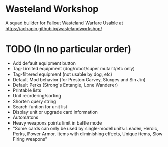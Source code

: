 # Wasteland Workshop
A squad builder for Fallout Wasteland Warfare
Usable at https://achapin.github.io/wastelandworkshop/

# TODO (In no particular order)
* Add default equipment button
* Tag-Limited equipment (dog/robot/super mutant/etc only)
* Tag-filtered equipment (not usable by dog, etc)
* Default Mod behavior (for Preston Garvey, Sturges and Sin Jin)
* Default Perks (Strong's Entangle, Lone Wanderer)
* Printable lists
* Unit reordering/sorting
* Shorten query string
* Search funtion for unit list
* Display unit or upgrade card information
* Automatons
* Heavy weapons points limit in battle mode
* "Some cards can only be used by single-model units: Leader, Heroic, Perks, Power Armor, Items with diminishing effects, Unique items, Slow Firing weapons"